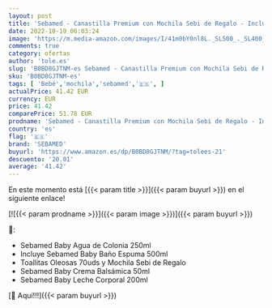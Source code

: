 ```yaml
---
layout: post
title: 'Sebamed - Canastilla Premium con Mochila Sebi de Regalo - Incluye Baby Baño Espuma  Crema Bálsamica  Agua de Colonia  Leche Corporal y Toallitas Oleosas'
date: 2022-10-19 06:03:24
image: 'https://m.media-amazon.com/images/I/41m0bY0nl8L._SL500_._SL400_.jpg'
comments: true
category: ofertas
author: 'tole.es'
slug: 'B0BD8GJTNM-es Sebamed - Canastilla Premium con Mochila Sebi de Regalo -...'
sku: 'B0BD8GJTNM-es'
tags: [ 'Bebé','mochila','sebamed','🇪🇸', ]
actualPrice: 41.42 EUR
currency: EUR
price: 41.42
comparePrice: 51.78 EUR
prodname: 'Sebamed - Canastilla Premium con Mochila Sebi de Regalo - Incluye Baby Baño Espuma  Crema Bálsamica  Agua de Colonia  Leche Corporal y Toallitas Oleosas'
country: 'es'
flag: '🇪🇸'
brand: 'SEBAMED'
buyurl: 'https://www.amazon.es/dp/B0BD8GJTNM/?tag=tolees-21'
descuento: '20.01'
average: '41.42'
---
```


En este momento está [{{< param title >}}]({{< param buyurl >}}) en el siguiente enlace!

[![{{< param prodname >}}]({{< param image >}})]({{< param buyurl >}})

🔎:

- Sebamed Baby Agua de Colonia 250ml
- Incluye Sebamed Baby Baño Espuma 500ml
- Toallitas Oleosas 70uds y Mochila Sebi de Regalo
- Sebamed Baby Crema Balsámica 50ml
- Sebamed Baby Leche Corporal 200ml

[🛒 Aquí!!!]({{< param buyurl >}})
